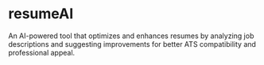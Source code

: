 # resumeAI
An AI-powered tool that optimizes and enhances resumes by analyzing job descriptions and suggesting improvements for better ATS compatibility and professional appeal.
